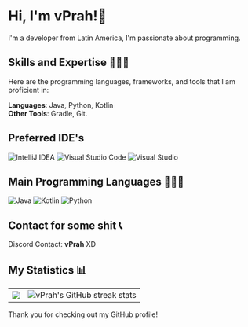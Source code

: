 # Hi, I'm vPrah!👋

I'm a developer from Latin America, I'm passionate about programming.

## Skills and Expertise 👨🏻‍💻

Here are the programming languages, frameworks, and tools that I am proficient in:
 
 **Languages**: Java, Python, Kotlin
 <br>
 **Other Tools**: Gradle, Git.

## Preferred IDE's
![IntelliJ IDEA](https://img.shields.io/badge/IntelliJIDEA-000000.svg?style=for-the-badge&logo=intellij-idea&logoColor=white)
![Visual Studio Code](https://img.shields.io/badge/Visual%20Studio%20Code-0078d7.svg?style=for-the-badge&logo=visual-studio-code&logoColor=white)
![Visual Studio](https://img.shields.io/badge/Visual%20Studio-5C2D91.svg?style=for-the-badge&logo=visual-studio&logoColor=white)


## Main Programming Languages 👨🏻‍💻
![Java](https://img.shields.io/badge/java-%23ED8B00.svg?style=for-the-badge&logo=java&logoColor=white)
![Kotlin](https://img.shields.io/badge/kotlin-%237F52FF.svg?style=for-the-badge&logo=kotlin&logoColor=white)
![Python](https://img.shields.io/badge/python-%233776AB.svg?&style=for-the-badge&logo=python&logoColor=white)

## Contact for some shit 📞
  Discord Contact: **vPrah** XD


## My Statistics 📊

<table style="border-collapse: collapse;">
  <tr>
        <td align="right" style="border: none;">
      <img src="https://github-readme-stats.vercel.app/api?username=PrahXZ&show_icons=true&theme=dark&hide_border=true&count_private=true&include_all_commits=true">
    </td>
    <td align="left" style="border: none;">
      <img src="https://github-readme-streak-stats.herokuapp.com/?user=PrahXZ&theme=dark&hide_border=true" alt="vPrah's GitHub streak stats">
    </td>

  </tr>
</table>

Thank you for checking out my GitHub profile!

